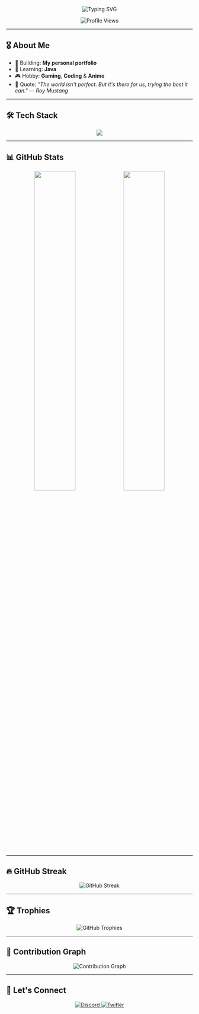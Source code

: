 <p align="center">
  
  <img src="https://readme-typing-svg.herokuapp.com?font=Fira+Code&size=24&duration=4000&pause=1000&color=EE99A0&center=true&vCenter=true&width=500&lines=Hello!+I'm+Sukanto+%F0%9F%91%8B;Developer+%7C+Gamer+%7C+Student+;Welcome+to+my+GitHub+Portfolio!~" alt="Typing SVG" />
</p>
 
<p align="center">
  <img src="https://komarev.com/ghpvc/?username=sdgamer63&label=Visitors&color=EE99A0&style=flat-square" alt="Profile Views" />
</p>
 
---
 
## 🎖️ About Me
 
- 🔭 Building: **My personal portfolio** 
- 🌱 Learning: **Java**  
- 🎮 Hobby: **Gaming**, **Coding** & **Anime**
- 💬 Quote: *"The world isn't perfect. But it's there for us, trying the best it can." — Roy Mustang*
 
---
 
## 🛠️ Tech Stack
 
<div align="center">
  <img src="https://skillicons.dev/icons?i=py,js,ts,react,nodejs,mongodb,html,css,git,vscode,java,&perline=8" />
</div>
 
---
 
## 📊 GitHub Stats
 
<div align="center">
  <img src="https://github-readme-stats.vercel.app/api?username=sdgamer63&show_icons=true&theme=tokyonight&hide_border=true&hide=prs,issues&include_all_commits=true" width="47%" />
  <img src="https://github-readme-stats.vercel.app/api/top-langs/?username=sdgamer63&layout=compact&theme=tokyonight&hide_border=true&langs_count=8" width="47%" />
</div>
 
---
 
## 🔥 GitHub Streak
 
 
<p align="center">
  <img src="https://github-readme-streak-stats.herokuapp.com?user=sdgamer63&theme=tokyonight&hide_border=true&date_format=M%20j%5B%2C%20Y%5D" alt="GitHub Streak" />
</p>
 
---
 
## 🏆 Trophies
 
<p align="center">
  <img src="https://github-profile-trophy.vercel.app/?username=sdgamer63&theme=tokyonight&no-frame=true&row=1&column=7&margin-w=15" alt="GitHub Trophies" />
</p>
 
---
 
## 🌌 Contribution Graph
 
<p align="center">
  <img src="https://github-readme-activity-graph.cyclic.app/graph?username=sdgamer63&theme=tokyo-night&hide_border=true&area=true&custom_title=My+Contribution+Map" alt="Contribution Graph" />
</p>
 
---
 
## 🌸 Let's Connect
 
<p align="center">
  <a href="https://discord.com/users/923846374087348274" target="_blank">
    <img src="https://img.shields.io/badge/Discord-5865F2?style=for-the-badge&logo=discord&logoColor=white" alt="Discord" />
  </a>
  <a href="https://twitter.com/your_handle" target="_blank">
    <img src="https://img.shields.io/badge/Twitter-1DA1F2?style=for-the-badge&logo=twitter&logoColor=white" alt="Twitter" />
  </a>
</p>

